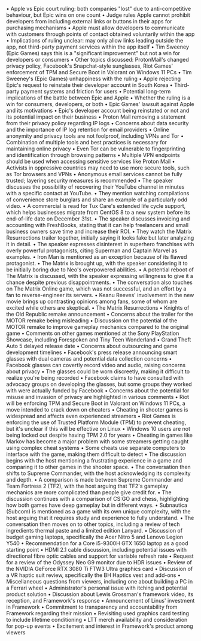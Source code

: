 • Apple vs Epic court ruling: both companies "lost" due to anti-competitive behaviour, but Epic wins on one count
• Judge rules Apple cannot prohibit developers from including external links or buttons in their apps for purchasing mechanisms
• Apple must allow developers to communicate with customers through points of contact obtained voluntarily within the app
• Implications of ruling unclear: may only allow links leading outside the app, not third-party payment services within the app itself
• Tim Sweeney (Epic Games) says this is a "significant improvement" but not a win for developers or consumers
• Other topics discussed: ProtonMail's changed privacy policy, Facebook's Snapchat-style sunglasses, Riot Games' enforcement of TPM and Secure Boot in Valorant on Windows 11 PCs
• Tim Sweeney's (Epic Games) unhappiness with the ruling
• Apple rejecting Epic's request to reinstate their developer account in South Korea
• Third-party payment systems and friction for users
• Potential long-term implications of the battle between Epic and Apple
• Whether the ruling is a win for consumers, developers, or both
• Epic Games' lawsuit against Apple and its motivations
• Epic's developer account being reinstated or not and its potential impact on their business
• Proton Mail removing a statement from their privacy policy regarding IP logs
• Concerns about data security and the importance of IP log retention for email providers
• Online anonymity and privacy tools are not foolproof, including VPNs and Tor
• Combination of multiple tools and best practices is necessary for maintaining online privacy
• Even Tor can be vulnerable to fingerprinting and identification through browsing patterns
• Multiple VPN endpoints should be used when accessing sensitive services like Proton Mail
• Activists in oppressive countries may need to use more secure tools, such as Tor browsers and VPNs
• Anonymous email services cannot be fully trusted; layering security measures is recommended
• The speaker discusses the possibility of recovering their YouTube channel in minutes with a specific contact at YouTube.
• They mention watching compilations of convenience store burglars and share an example of a particularly odd video.
• A commercial is read for Tux Care's extended life cycle support, which helps businesses migrate from CentOS 8 to a new system before its end-of-life date on December 31st.
• The speaker discusses invoicing and accounting with FreshBooks, stating that it can help freelancers and small business owners save time and increase their ROI.
• They watch the Matrix Resurrections trailer together, initially saying it looks fake but later analyzing it in detail.
• The speaker expresses disinterest in superhero franchises with overly powerful protagonists, citing Superman and Captain Marvel as examples.
• Iron Man is mentioned as an exception because of its flawed protagonist.
• The Matrix is brought up, with the speaker considering it to be initially boring due to Neo's overpowered abilities.
• A potential reboot of The Matrix is discussed, with the speaker expressing willingness to give it a chance despite previous disappointments.
• The conversation also touches on The Matrix Online game, which was not successful, and an effort by a fan to reverse-engineer its servers.
• Keanu Reeves' involvement in the new movie brings up contrasting opinions among fans, some of whom are excited while others are skeptical.
• The Matrix Resurrections
• Knights of the Old Republic remake announcement
• Concerns about the trailer for the MOTOR remake being misleading
• Discussion on the potential of the MOTOR remake to improve gameplay mechanics compared to the original game
• Comments on other games mentioned at the Sony PlayStation Showcase, including Forespoken and Tiny Teen Wonderland
• Grand Theft Auto 5 delayed release date
• Concerns about outsourcing and game development timelines
• Facebook's press release announcing smart glasses with dual cameras and potential data collection concerns
• Facebook glasses can covertly record video and audio, raising concerns about privacy
• The glasses could be worn discreetly, making it difficult to realize you're being recorded
• Facebook claims to have consulted with advocacy groups on developing the glasses, but some groups they worked with were actually funded by Facebook
• Concerns about the potential for misuse and invasion of privacy are highlighted in various comments
• Riot will be enforcing TPM and Secure Boot in Valorant on Windows 11 PCs, a move intended to crack down on cheaters
• Cheating in shooter games is widespread and affects even experienced streamers
• Riot Games is enforcing the use of Trusted Platform Module (TPM) to prevent cheating, but it's unclear if this will be effective on Linux
• Windows 10 users are not being locked out despite having TPM 2.0 for years
• Cheating in games like Markov has become a major problem with some streamers getting caught using complex cheat systems
• Some cheats use separate computers to interface with the game, making them difficult to detect
• The discussion begins with the host mentioning a frustrating experience in a game and comparing it to other games in the shooter space.
• The conversation then shifts to Supreme Commander, with the host acknowledging its complexity and depth.
• A comparison is made between Supreme Commander and Team Fortress 2 (TF2), with the host arguing that TF2's gameplay mechanics are more complicated than people give credit for.
• The discussion continues with a comparison of CS:GO and chess, highlighting how both games have deep gameplay but in different ways.
• Subnautica (Subcom) is mentioned as a game with its own unique complexity, with the host arguing that it requires study and experience to fully understand.
• The conversation then moves on to other topics, including a review of tech ingredients thermal paste and a limited edition Lanyard.
• Discussion of budget gaming laptops, specifically the Acer Nitro 5 and Lenovo Legion Y540
• Recommendation for a Core i5-9300H GTX 1650 laptop as a good starting point
• HDMI 2.1 cable discussion, including potential issues with directional fibre optic cables and support for variable refresh rate
• Request for a review of the Odyssey Neo G9 monitor due to HDR issues
• Review of the NVIDIA GeForce RTX 3080 Ti FTW3 Ultra graphics card
• Discussion of a VR haptic suit review, specifically the BH Haptics vest and add-ons
• Miscellaneous questions from viewers, including one about building a PC in a Ferrari wheel
• Administrator's personal issue with itching and potential product solution
• Discussion about Lewis Grossman's framework video, its reception, and Framework's response
• Announcement of Linus' investment in Framework
• Commitment to transparency and accountability from Framework regarding their mission
• Revisiting used graphics card testing to include lifetime conditioning
• LTT merch availability and consideration for pop-up events
• Excitement and interest in Framework's product among viewers